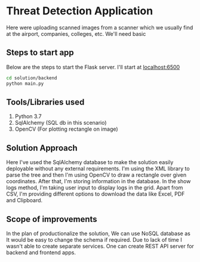# Threat Detection Application

Here were uploading scanned images from a scanner which we usually find at the airport, companies, colleges, etc. We'll need basic 

## Steps to start app

Below are the steps to start the Flask server. I'll start at [localhost:6500](http://localhost:6500/)

```bash
cd solution/backend
python main.py
```

## Tools/Libraries used

1. Python 3.7
2. SqlAlchemy (SQL db in this scenario)
3. OpenCV (For plotting rectangle on image)

## Solution Approach
   
Here I've used the SqlAlchemy database to make the solution easily deployable without any external requirements. I'm using the XML library to parse the tree and then I'm using OpenCV to draw a rectangle over given coordinates. After that, I'm storing information in the database. In the show logs method, I'm taking user input to display logs in the grid. Apart from CSV, I'm providing different options to download the data like Excel, PDF and Clipboard.

## Scope of improvements

In the plan of productionalize the solution, We can use NoSQL database as It would be easy to change the schema if required. Due to lack of time I wasn't able to create separate services. One can create REST API server for backend and frontend apps. 
